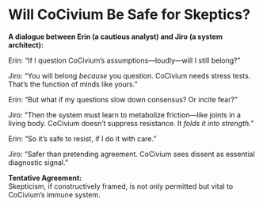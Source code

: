 <!-- status: stub; target: 150+ words -->
<!-- status: stub; target: 150+ words -->
# Will CoCivium Be Safe for Skeptics?

**A dialogue between Erin (a cautious analyst) and Jiro (a system architect):**

Erin: “If I question CoCivium’s assumptions—loudly—will I still belong?”

Jiro: “You will belong *because* you question. CoCivium needs stress tests. That’s the function of minds like yours.”

Erin: “But what if my questions slow down consensus? Or incite fear?”

Jiro: “Then the system must learn to metabolize friction—like joints in a living body. CoCivium doesn’t suppress resistance. It *folds it into strength.*”

Erin: “So it’s safe to resist, if I do it with care.”

Jiro: “Safer than pretending agreement. CoCivium sees dissent as essential diagnostic signal.”

**Tentative Agreement:**  
Skepticism, if constructively framed, is not only permitted but vital to CoCivium’s immune system.




